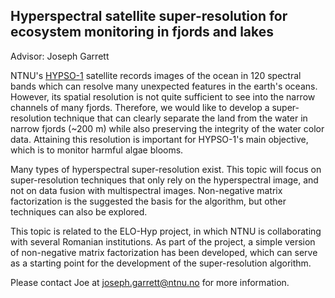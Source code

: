 Hyperspectral satellite super-resolution for ecosystem monitoring in fjords and lakes
--
Advisor: Joseph Garrett  

NTNU's [HYPSO-1](https://www.ntnu.edu/web/smallsat/ntnu-smallsat-lab) satellite records images of the ocean in 120 spectral bands which can resolve many unexpected features in the earth's oceans. However, its spatial resolution is not quite sufficient to see into the narrow channels of many fjords. Therefore, we would like to develop a super-resolution technique that can clearly separate the land from the water in narrow fjords (~200 m) while also preserving the integrity of the water color data. Attaining this resolution is important for HYPSO-1's main objective, which is to monitor harmful algae blooms. 

Many types of hyperspectral super-resolution exist. This topic will focus on super-resolution techniques that only rely on the hyperspectral image, and not on data fusion with multispectral images. Non-negative matrix factorization is the suggested the basis for the algorithm, but other techniques can also be explored. 

This topic is related to the ELO-Hyp project, in which NTNU is collaborating with several Romanian institutions. As part of the project, a simple version of non-negative matrix factorization has been developed, which can serve as a starting point for the development of the super-resolution algorithm. 

Please contact Joe at joseph.garrett@ntnu.no for more information.
